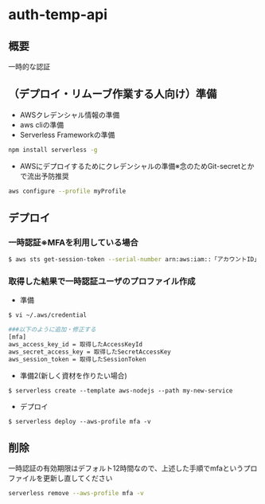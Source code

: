 # auth-temp-api

## 概要

一時的な認証

## （デプロイ・リムーブ作業する人向け）準備

* AWSクレデンシャル情報の準備
* aws cliの準備
* Serverless Frameworkの準備

```bash
npm install serverless -g
```

* AWSにデプロイするためにクレデンシャルの準備※念のためGit-secretとかで流出予防推奨

```bash
aws configure --profile myProfile
```

## デプロイ

### 一時認証※MFAを利用している場合

```bash
$ aws sts get-session-token --serial-number arn:aws:iam::「アカウントID」:mfa/「自分のIAMユーザー」 --token-code 「6桁のMFAトークン」 --profile myProfile
```

### 取得した結果で一時認証ユーザのプロファイル作成

- 準備

```bash
$ vi ~/.aws/credential

###以下のように追加・修正する
[mfa]
aws_access_key_id = 取得したAccessKeyId
aws_secret_access_key = 取得したSecretAccessKey
aws_session_token = 取得したSessionToken

```

- 準備2(新しく資材を作りたい場合)

```
$ serverless create --template aws-nodejs --path my-new-service
```

- デプロイ

```
$ serverless deploy --aws-profile mfa -v
```

## 削除

一時認証の有効期限はデフォルト12時間なので、上述した手順でmfaというプロファイルを更新し直してください

```bash
serverless remove --aws-profile mfa -v
```
